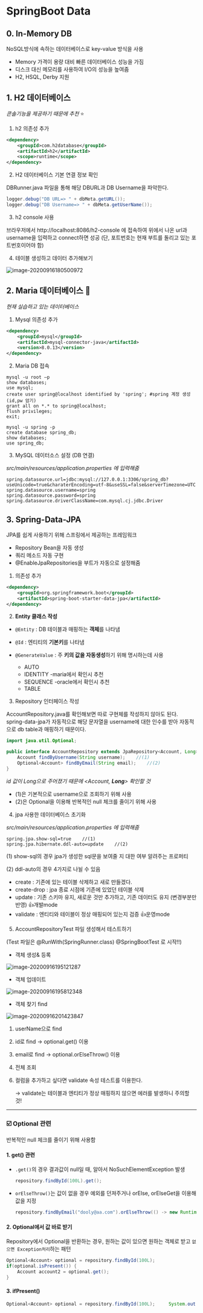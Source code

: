 # SpringBoot Data

## 0. In-Memory DB

NoSQL방식에 속하는 데이터베이스로 key-value 방식을 사용 

- Memory 가격이 용량 대비 빠른 데이터베이스 성능을 가짐
- 디스크 대신 메모리를 사용하여 I/O의 성능을 높여줌
- H2, HSQL, Derby 지원



## 1. H2 데이터베이스

*콘솔기능을 제공하기 때문에 추천* :star:

1. h2 의존성 추가 

```xml
<dependency>
 	<groupId>com.h2database</groupId>
 	<artifactId>h2</artifactId>
	<scope>runtime</scope>
</dependency>
```

2. H2 데이터베이스 기본 연결 정보 확인

DBRunner.java 파일을 통해 해당 DBURL과 DB Username을 파악한다. 

```java
logger.debug("DB URL=> " + dbMeta.getURL());
logger.debug("DB Username=> " + dbMeta.getUserName());
```

3. h2 console 사용 

브라우저에서  http://localhost:8086/h2-console 에 접속하여 위에서 나온 url과 username을 입력하고 connect하면 성공
(단, 포트번호는 현재 부트를 돌리고 있는 포트번호이어야 함)

4. 테이블 생성하고 데이터 추가해보기 

![image-20200916180500972](C:\Users\user\AppData\Roaming\Typora\typora-user-images\image-20200916180500972.png)





## 2. Maria 데이터베이스 :star2:

*현재 실습하고 있는 데이터베이스*

1. Mysql 의존성 추가

```xml
<dependency>  
    <groupId>mysql</groupId>  
    <artifactId>mysql-connector-java</artifactId>  
    <version>8.0.13</version> 
</dependency>
```

2. Maria DB 접속

```mysql
mysql -u root –p 
show databases; 
use mysql; 
create user spring@localhost identified by 'spring'; #spring 계정 생성(id,pw 암기)
grant all on *.* to spring@localhost; 
flush privileges; 
exit; 
 
mysql -u spring -p 
create database spring_db; 
show databases; 
use spring_db; 
```

3. MySQL 데이터소스 설정 (DB 연결)

*src/main/resources/application.properties 에 입력해줌*

```properties
spring.datasource.url=jdbc:mysql://127.0.0.1:3306/spring_db?useUnicode=true&charaterEncoding=utf-8&useSSL=false&serverTimezone=UTC 
spring.datasource.username=spring 
spring.datasource.password=spring
spring.datasource.driverClassName=com.mysql.cj.jdbc.Driver
```



## 3. Spring-Data-JPA

JPA를 쉽게 사용하기 위해 스프링에서 제공하는 프레임워크

- Repository Bean을 자동 생성
- 쿼리 메소드 자동 구현
- @EnableJpaRepositories을 부트가 자동으로 설정해줌



1. 의존성 추가

```xml
<dependency>
    <groupId>org.springframework.boot</groupId>     		
	<artifactId>spring-boot-starter-data-jpa</artifactId> 
</dependency> 
```

2. **Entity 클래스 작성**

- `@Entity` : DB 테이블과 매핑하는 **객체**를 나타냄 

- `@Id` : 엔티티의 **기본키**를 나타냄

- `@GenerateValue`  : 주 **키의 값을 자동생성**하기 위해 명시하는데 사용

  - AUTO
  - IDENTITY -maria에서 확인시 추천
  - SEQUENCE -oracle에서 확인시 추천
  - TABLE

  

3. Repository 인터페이스 작성

AccountRepository.java를 확인해보면 따로 구현체를 작성하지 않아도 된다. spring-data-jpa가 자동적으로 해당 문자열을 username에 대한 인수를 받아 자동적으로 db table과 매핑하기 때문이다.  

```java
import java.util.Optional; 

public interface AccountRepository extends JpaRepository<Account, Long>{     
    Account findByUsername(String username); 	//(1)
    Optional<Account> findByEmail(String email);	//(2)
} 
```

*id 값이 Long으로 주어졌기 때문에 <Account, **Long**> 확인할 것*

- (1)은 기본적으로 username으로 조회하기 위해 사용
- (2)은 Optional을 이용해 반복적인 null 체크를 줄이기 위해 사용



4. jpa 사용한 데이터베이스 초기화

*src/main/resources/application.properties 에 입력해줌*

```properties
spring.jpa.show-sql=true	//(1)
spring.jpa.hibernate.ddl-auto=update	//(2)
```

(1) show-sql의 경우 jpa가 생성한 sql문을 보여줄 지 대한 여부 알려주는 프로퍼티

(2) ddl-auto의 경우 4가지로 나뉠 수 있음

- create : 기존에 있는 테이블 삭제하고 새로 만들겠다. 
- create-drop : jpa 종료 시점에 기존에 있었던 테이블 삭제
- update : 기존 스키마 유지, 새로운 것만 추가하고, 기존 데이터도 유지 (변경부분만 반영)  :+1:개발mode 
- validate : 엔티티와 테이블이 정상 매핑되어 있는지 검증  :+1:운영mode



5. AccountRepositoryTest 파일 생성해서 테스트하기

(Test 파일은 @RunWith(SpringRunner.class)  @SpringBootTest 로 시작!!)

- 객체 생성& 등록

![image-20200916195121287](C:\Users\user\AppData\Roaming\Typora\typora-user-images\image-20200916195121287.png)

- 객체 업데이트

![image-20200916195812348](C:\Users\user\AppData\Roaming\Typora\typora-user-images\image-20200916195812348.png)

- 객체 찾기 find

![image-20200916201423847](C:\Users\user\AppData\Roaming\Typora\typora-user-images\image-20200916201423847.png)

1) userName으로 find

2) id로 find -> optional.get() 이용

3) email로 find -> optional.orElseThrow() 이용

4) 전체 조회



6. 컬럼을 추가하고 싶다면 validate 속성 테스트를 이용한다. 

   -> validate는 테이블과 엔티티가 정상 매핑하지 않으면 에러를 발생하니 주의할 것!



---

### :ballot_box_with_check: Optional 관련

반복적인 null 체크를 줄이기 위해 사용함

#### 1. get() 관련

- `.get()`의 경우 결과값이 null일 때, 알아서 NoSuchElementException 발생

  ```java
  repository.findById(100L).get();
  ```

- `orElseThrow()`는 값이 없을 경우 예외를 던져주거나 orElse, orElseGet을 이용해 값을 지정

  ```java
  repository.findByEmail("dooly@aa.com").orElseThrow(() -> new RuntimeException("요청한 이메일 주소를 가진 Account가 없음!!"));
  ```



#### 2. Optional에서 값 바로 받기

Repository에서 Optional을 반환하는 경우, 원하는 값이 있으면 원하는 객체로 받고 `없으면 Exception처리`하는 패턴

```java
Optional<Account> optional = repository.findById(100L);
if(optional.isPresent()) {
	Account account2 = optional.get();
}
```



#### 3. ifPresent()

```java
Optional<Account> optional = repository.findById(100L);		System.out.println("optional.isPresent()>>>"+optional.isPresent()); //값이 존재하면 true, 아니면 false
```

